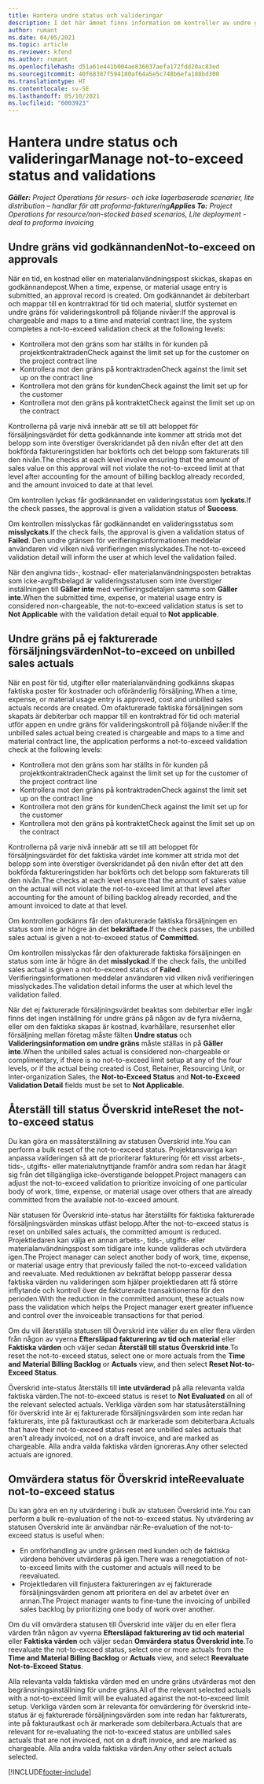 ```yaml
---
title: Hantera undre status och valideringar
description: I det här ämnet finns information om kontroller av undre gränser som har utförts i Project Operations.
author: rumant
ms.date: 04/05/2021
ms.topic: article
ms.reviewer: kfend
ms.author: rumant
ms.openlocfilehash: d51a61e441b004ae836037aefa172fdd20ac83ed
ms.sourcegitcommit: 40f68387f594180af64a5e5c748b6efa188bd300
ms.translationtype: HT
ms.contentlocale: sv-SE
ms.lasthandoff: 05/10/2021
ms.locfileid: "6003923"
---
```

# <a name="manage-not-to-exceed-status-and-validations"></a><span data-ttu-id="245b3-103">Hantera undre status och valideringar</span><span class="sxs-lookup"><span data-stu-id="245b3-103">Manage not-to-exceed status and validations</span></span> 

<span data-ttu-id="245b3-104">_**Gäller:** Project Operations för resurs- och icke lagerbaserade scenarier, lite distribution – handlar för att proforma-fakturering_</span><span class="sxs-lookup"><span data-stu-id="245b3-104">_**Applies To:** Project Operations for resource/non-stocked based scenarios, Lite deployment - deal to proforma invoicing_</span></span>

## <a name="not-to-exceed-on-approvals"></a><span data-ttu-id="245b3-105">Undre gräns vid godkännanden</span><span class="sxs-lookup"><span data-stu-id="245b3-105">Not-to-exceed on approvals</span></span>

<span data-ttu-id="245b3-106">När en tid, en kostnad eller en materialanvändningspost skickas, skapas en godkännandepost.</span><span class="sxs-lookup"><span data-stu-id="245b3-106">When a time, expense, or material usage entry is submitted, an approval record is created.</span></span> <span data-ttu-id="245b3-107">Om godkännandet är debiterbart och mappar till en kontrraktrad för tid och material, slutför systemet en undre gräns för valideringskontroll på följande nivåer:</span><span class="sxs-lookup"><span data-stu-id="245b3-107">If the approval is chargeable and maps to a time and material contract line, the system completes a not-to-exceed validation check at the following levels:</span></span>

  - <span data-ttu-id="245b3-108">Kontrollera mot den gräns som har ställts in för kunden på projektkontraktraden</span><span class="sxs-lookup"><span data-stu-id="245b3-108">Check against the limit set up for the customer on the project contract line</span></span>
  - <span data-ttu-id="245b3-109">Kontrollera mot den gräns på kontraktraden</span><span class="sxs-lookup"><span data-stu-id="245b3-109">Check against the limit set up on the contract line</span></span>
  - <span data-ttu-id="245b3-110">Kontrollera mot den gräns för kunden</span><span class="sxs-lookup"><span data-stu-id="245b3-110">Check against the limit set up for the customer</span></span>
  - <span data-ttu-id="245b3-111">Kontrollera mot den gräns på kontraktet</span><span class="sxs-lookup"><span data-stu-id="245b3-111">Check against the limit set up on the contract</span></span>

<span data-ttu-id="245b3-112">Kontrollerna på varje nivå innebär att se till att beloppet för försäljningsvärdet för detta godkännande inte kommer att strida mot det belopp som inte överstiger överskridandet på den nivån efter det att den bokförda faktureringstiden har bokförts och det belopp som fakturerats till den nivån.</span><span class="sxs-lookup"><span data-stu-id="245b3-112">The checks at each level involve ensuring that the amount of sales value on this approval will not violate the not-to-exceed limit at that level after accounting for the amount of billing backlog already recorded, and the amount invoiced to date at that level.</span></span>

<span data-ttu-id="245b3-113">Om kontrollen lyckas får godkännandet en valideringsstatus som **lyckats**.</span><span class="sxs-lookup"><span data-stu-id="245b3-113">If the check passes, the approval is given a validation status of **Success**.</span></span>

<span data-ttu-id="245b3-114">Om kontrollen misslyckas får godkännandet en valideringsstatus som **misslyckats**.</span><span class="sxs-lookup"><span data-stu-id="245b3-114">If the check fails, the approval is given a validation status of **Failed**.</span></span> <span data-ttu-id="245b3-115">Den undre gränsen för verifieringsinformationen meddelar användaren vid vilken nivå verifieringen misslyckades.</span><span class="sxs-lookup"><span data-stu-id="245b3-115">The not-to-exceed validation detail will inform the user at which level the validation failed.</span></span>

<span data-ttu-id="245b3-116">När den angivna tids-, kostnad- eller materialanvändningsposten betraktas som icke-avgiftsbelagd är valideringsstatusen som inte överstiger inställningen till **Gäller inte** med verifieringsdetaljen samma som **Gäller inte**.</span><span class="sxs-lookup"><span data-stu-id="245b3-116">When the submitted time, expense, or material usage entry is considered non-chargeable, the not-to-exceed validation status is set to **Not Applicable** with the validation detail equal to **Not applicable**.</span></span>

## <a name="not-to-exceed-on-unbilled-sales-actuals"></a><span data-ttu-id="245b3-117">Undre gräns på ej fakturerade försäljningsvärden</span><span class="sxs-lookup"><span data-stu-id="245b3-117">Not-to-exceed on unbilled sales actuals</span></span>

<span data-ttu-id="245b3-118">När en post för tid, utgifter eller materialanvändning godkänns skapas faktiska poster för kostnader och oföränderlig försäljning.</span><span class="sxs-lookup"><span data-stu-id="245b3-118">When a time, expense, or material usage entry is approved, cost and unbilled sales actuals records are created.</span></span> <span data-ttu-id="245b3-119">Om ofakturerade faktiska försäljningen som skapats är debiterbar och mappar till en kontraktrad för tid och material utför appen en undre gräns för valideringskontroll på följande nivåer:</span><span class="sxs-lookup"><span data-stu-id="245b3-119">If the unbilled sales actual being created is chargeable and maps to a time and material contract line, the application performs a not-to-exceed validation check at the following levels:</span></span>

  - <span data-ttu-id="245b3-120">Kontrollera mot den gräns som har ställts in för kunden på projektkontraktraden</span><span class="sxs-lookup"><span data-stu-id="245b3-120">Check against the limit set up for the customer of the project contract line</span></span>
  - <span data-ttu-id="245b3-121">Kontrollera mot den gräns på kontraktraden</span><span class="sxs-lookup"><span data-stu-id="245b3-121">Check against the limit set up on the contract line</span></span>
  - <span data-ttu-id="245b3-122">Kontrollera mot den gräns för kunden</span><span class="sxs-lookup"><span data-stu-id="245b3-122">Check against the limit set up for the customer</span></span>
  - <span data-ttu-id="245b3-123">Kontrollera mot den gräns på kontraktet</span><span class="sxs-lookup"><span data-stu-id="245b3-123">Check against the limit set up on the contract</span></span>

<span data-ttu-id="245b3-124">Kontrollerna på varje nivå innebär att se till att beloppet för försäljningsvärdet för det faktiska värdet inte kommer att strida mot det belopp som inte överstiger överskridandet på den nivån efter det att den bokförda faktureringstiden har bokförts och det belopp som fakturerats till den nivån.</span><span class="sxs-lookup"><span data-stu-id="245b3-124">The checks at each level ensure that the amount of sales value on the actual will not violate the not-to-exceed limit at that level after accounting for the amount of billing backlog already recorded, and the amount invoiced to date at that level.</span></span>

<span data-ttu-id="245b3-125">Om kontrollen godkänns får den ofakturerade faktiska försäljningen en status som inte är högre än det **bekräftade**.</span><span class="sxs-lookup"><span data-stu-id="245b3-125">If the check passes, the unbilled sales actual is given a not-to-exceed status of **Committed**.</span></span>

<span data-ttu-id="245b3-126">Om kontrollen misslyckas får den ofakturerade faktiska försäljningen en status som inte är högre än det **misslyckad**.</span><span class="sxs-lookup"><span data-stu-id="245b3-126">If the check fails, the unbilled sales actual is given a not-to-exceed status of **Failed**.</span></span> <span data-ttu-id="245b3-127">Verifieringsinformationen meddelar användaren vid vilken nivå verifieringen misslyckades.</span><span class="sxs-lookup"><span data-stu-id="245b3-127">The validation detail informs the user at which level the validation failed.</span></span>

<span data-ttu-id="245b3-128">När det ej fakturerade försäljningsvärdet beaktas som debiterbar eller ingår finns det ingen inställning för undre gräns på någon av de fyra nivåerna, eller om den faktiska skapas är kostnad, kvarhållare, resursenhet eller försäljning mellan företag måste fälten **Undre status** och **Valideringsinformation om undre gräns** måste ställas in på **Gäller inte**.</span><span class="sxs-lookup"><span data-stu-id="245b3-128">When the unbilled sales actual is considered non-chargeable or complimentary, if there is no not-to-exceed limit setup at any of the four levels, or if the actual being created is Cost, Retainer, Resourcing Unit, or Inter-organization Sales, the **Not-to-Exceed Status** and **Not-to-Exceed Validation Detail** fields must be set to **Not Applicable**.</span></span>

## <a name="reset-the-not-to-exceed-status"></a><span data-ttu-id="245b3-129">Återställ till status Överskrid inte</span><span class="sxs-lookup"><span data-stu-id="245b3-129">Reset the not-to-exceed status</span></span>

<span data-ttu-id="245b3-130">Du kan göra en massåterställning av statusen Överskrid inte.</span><span class="sxs-lookup"><span data-stu-id="245b3-130">You can perform a bulk reset of the not-to-exceed status.</span></span> <span data-ttu-id="245b3-131">Projektansvariga kan anpassa valideringen så att de prioriterar fakturering för ett visst arbets-, tids-, utgifts- eller materialutnyttjande framför andra som redan har åtagit sig från det tillgängliga icke-överstigande beloppet.</span><span class="sxs-lookup"><span data-stu-id="245b3-131">Project managers can adjust the not-to-exceed validation to prioritize invoicing of one particular body of work, time, expense, or material usage over others that are already committed from the available not-to-exceed amount.</span></span>

<span data-ttu-id="245b3-132">När statusen för Överskrid inte-status har återställts för faktiska fakturerade försäljningsvärden minskas utfäst belopp.</span><span class="sxs-lookup"><span data-stu-id="245b3-132">After the not-to-exceed status is reset on unbilled sales actuals, the committed amount is reduced.</span></span> <span data-ttu-id="245b3-133">Projektledaren kan välja en annan arbets-, tids-, utgifts- eller materialanvändningspost som tidigare inte kunde valideras och utvärdera igen.</span><span class="sxs-lookup"><span data-stu-id="245b3-133">The Project manager can select another body of work, time, expense, or material usage entry that previously failed the not-to-exceed validation and reevaluate.</span></span> <span data-ttu-id="245b3-134">Med reduktionen av bekräftat belopp passerar dessa faktiska värden nu valideringen som hjälper projektledaren att få större inflytande och kontroll över de fakturerade transaktionerna för den perioden.</span><span class="sxs-lookup"><span data-stu-id="245b3-134">With the reduction in the committed amount, these actuals now pass the validation which helps the Project manager exert greater influence and control over the invoiceable transactions for that period.</span></span>

<span data-ttu-id="245b3-135">Om du vill återställa statusen till Överskrid inte väljer du en eller flera värden från någon av vyerna **Eftersläpad fakturering av tid och material** eller **Faktiska värden** och väljer sedan **Återställ till status Överskrid inte**.</span><span class="sxs-lookup"><span data-stu-id="245b3-135">To reset the not-to-exceed status, select one or more actuals from the **Time and Material Billing Backlog** or **Actuals** view, and then select **Reset Not-to-Exceed Status**.</span></span>

<span data-ttu-id="245b3-136">Överskrid inte-status återställs till **inte utvärderad** på alla relevanta valda faktiska värden.</span><span class="sxs-lookup"><span data-stu-id="245b3-136">The not-to-exceed status is reset to **Not Evaluated** on all of the relevant selected actuals.</span></span> <span data-ttu-id="245b3-137">Verkliga värden som har statusåterställning för överskrid inte är ej fakturerade försäljningsvärden som inte redan har fakturerats, inte på fakturautkast och är markerade som debiterbara.</span><span class="sxs-lookup"><span data-stu-id="245b3-137">Actuals that have their not-to-exceed status reset are unbilled sales actuals that aren't already invoiced, not on a draft invoice, and are marked as chargeable.</span></span> <span data-ttu-id="245b3-138">Alla andra valda faktiska värden ignoreras.</span><span class="sxs-lookup"><span data-stu-id="245b3-138">Any other selected actuals are ignored.</span></span>

## <a name="reevaluate-not-to-exceed-status"></a><span data-ttu-id="245b3-139">Omvärdera status för Överskrid inte</span><span class="sxs-lookup"><span data-stu-id="245b3-139">Reevaluate not-to-exceed status</span></span>

<span data-ttu-id="245b3-140">Du kan göra en en ny utvärdering i bulk av statusen Överskrid inte.</span><span class="sxs-lookup"><span data-stu-id="245b3-140">You can perform a bulk re-evaluation of the not-to-exceed status.</span></span> <span data-ttu-id="245b3-141">Ny utvärdering av statusen Överskrid inte är användbar när:</span><span class="sxs-lookup"><span data-stu-id="245b3-141">Re-evaluation of the not-to-exceed status is useful when:</span></span>

  - <span data-ttu-id="245b3-142">En omförhandling av undre gränsen med kunden och de faktiska värdena behöver utvärderas på igen.</span><span class="sxs-lookup"><span data-stu-id="245b3-142">There was a renegotiation of not-to-exceed limits with the customer and actuals will need to be reevaluated.</span></span>
  - <span data-ttu-id="245b3-143">Projektledaren vill finjustera faktureringen av ej fakturerade försäljningsvärden genom att prioritera en del av arbetet över en annan.</span><span class="sxs-lookup"><span data-stu-id="245b3-143">The Project manager wants to fine-tune the invoicing of unbilled sales backlog by prioritizing one body of work over another.</span></span>

<span data-ttu-id="245b3-144">Om du vill omvärdera statusen till Överskrid inte väljer du en eller flera värden från någon av vyerna **Eftersläpad fakturering av tid och material** eller **Faktiska värden** och väljer sedan **Omvärdera status Överskrid inte**.</span><span class="sxs-lookup"><span data-stu-id="245b3-144">To reevaluate the not-to-exceed status, select one or more actuals from the **Time and Material Billing Backlog** or **Actuals** view, and select **Reevaluate Not-to-Exceed Status**.</span></span>

<span data-ttu-id="245b3-145">Alla relevanta valda faktiska värden med en undre gräns utvärderas mot den begränsningsinställning för undre gräns.</span><span class="sxs-lookup"><span data-stu-id="245b3-145">All of the relevant selected actuals with a not-to-exceed limit will be evaluated against the not-to-exceed limit setup.</span></span> <span data-ttu-id="245b3-146">Verkliga värden som är relevanta för omvärdering för överskrid inte-status är ej fakturerade försäljningsvärden som inte redan har fakturerats, inte på fakturautkast och är markerade som debiterbara.</span><span class="sxs-lookup"><span data-stu-id="245b3-146">Actuals that are relevant for re-evaluating the not-to-exceed status are unbilled sales actuals that are not invoiced, not on a draft invoice, and are marked as chargeable.</span></span> <span data-ttu-id="245b3-147">Alla andra valda faktiska värden.</span><span class="sxs-lookup"><span data-stu-id="245b3-147">Any other select actuals selected.</span></span>


[!INCLUDE[footer-include](../../includes/footer-banner.md)]
